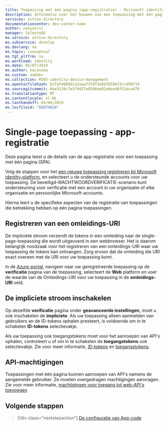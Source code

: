 ```yaml
---
title: Toepassing met één pagina (app-registratie) - Microsoft identity-platform
description: Informatie over het bouwen van een toepassing met één pagina (App-registratie)
services: active-directory
documentationcenter: dev-center-name
author: navyasric
manager: CelesteDG
ms.service: active-directory
ms.subservice: develop
ms.devlang: na
ms.topic: conceptual
ms.tgt_pltfrm: na
ms.workload: identity
ms.date: 05/07/2019
ms.author: nacanuma
ms.custom: aaddev
ms.collection: M365-identity-device-management
ms.openlocfilehash: b1faf4669dca2aaaf3f873e66f859473ccd99f10
ms.sourcegitcommit: 0ae3139c7e2f9d27e8200ae02e6eed6f52aca476
ms.translationtype: MT
ms.contentlocale: nl-NL
ms.lasthandoff: 05/06/2019
ms.locfileid: "65074828"
---
```

# <a name="single-page-application---app-registration"></a>Single-page toepassing - app-registratie

Deze pagina leest u de details van de app-registratie voor een toepassing met één pagina (SPA).

Volg de stappen voor het [een nieuwe toepassing registreren bij Microsoft identity-platform](quickstart-register-app.md), en selecteert u de ondersteunde accounts voor uw toepassing. De beveiligd-WACHTWOORDVERIFICATIE-scenario kunt ondersteuning voor verificatie met een account in uw organisatie of elke organisatie en persoonlijke Microsoft-accounts.

Hierna leert u de specifieke aspecten van de registratie van toepassingen die betrekking hebben op één pagina toepassingen.

## <a name="register-a-redirect-uri"></a>Registreren van een omleidings-URI

De impliciete stroom verzendt de tokens in een omleiding naar de single-page-toepassing die wordt uitgevoerd in een webbrowser. Het is daarom belangrijk noodzaak voor het registreren van een omleidings-URI waar uw toepassing de tokens kan ontvangen. Zorg ervoor dat de omleiding die URI exact overeen met de URI voor uw toepassing komt.

In de [Azure-portal](https://go.microsoft.com/fwlink/?linkid=2083908), navigeer naar uw geregistreerde toepassing op de **verificatie** pagina van de toepassing, selecteert de **Web** platform en voer de waarde van de Omleidings-URI voor uw toepassing in de **omleidings-URI** veld.

## <a name="enable-the-implicit-flow"></a>De impliciete stroom inschakelen

Op dezelfde **verificatie** pagina onder **geavanceerde instellingen**, moet u ook inschakelen de **impliciete**. Als uw toepassing alleen aanmelden van gebruikers en de ID-tokens ophalen presteert, is voldoende om in te schakelen **ID-tokens** selectievakje.

Als uw toepassing ook toegangstokens moet voor het aanroepen van API's ophalen, controleert u of om in te schakelen de **toegangstokens** ook selectievakje. Zie voor meer informatie, [ID-tokens](./id-tokens.md) en [toegangstokens](./access-tokens.md).

## <a name="api-permissions"></a>API-machtigingen

Toepassingen met één pagina kunnen aanroepen van API's namens de aangemelde gebruiker. Ze moeten overgedragen machtigingen aanvragen. Zie voor meer informatie, [machtigingen voor toegang tot web-API's toevoegen](quickstart-configure-app-access-web-apis.md#add-permissions-to-access-web-apis)

## <a name="next-steps"></a>Volgende stappen

> [!div class="nextstepaction"]
> [De configuratie van App-code](scenario-spa-app-configuration.md)
